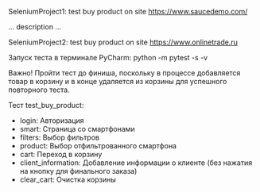 SeleniumProject1: test buy product on site https://www.saucedemo.com/ 

... description ...

SeleniumProject2: test buy product on site https://www.onlinetrade.ru

Запуск теста в терминале PyCharm: python -m pytest -s -v

Важно! Пройти тест до финиша, поскольку в процессе добавляется товар в корзину и в конце удаляется из корзины для успешного повторного теста.

Тест test_buy_product: 
-  login: Авторизация
-  smart: Страница со смартфонами
-  filters: Выбор фильтров
-  product: Выбор отфильтрованного смартфона
-  cart: Переход в корзину
-  client_information: Добавление информации о клиенте (без нажатия на кнопку для финального заказа)
-  clear_cart: Очистка корзины
